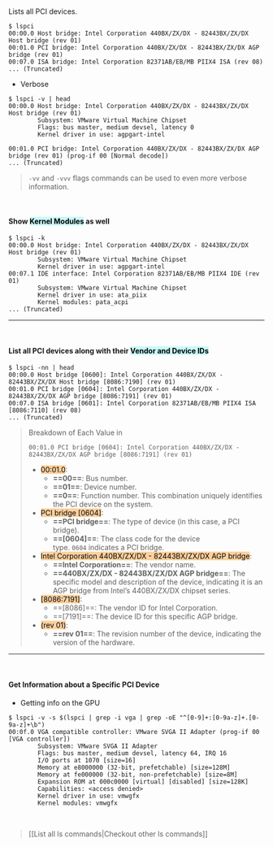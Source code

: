 </br>

Lists all PCI devices.

```shell ln:False
$ lspci
00:00.0 Host bridge: Intel Corporation 440BX/ZX/DX - 82443BX/ZX/DX Host bridge (rev 01)
00:01.0 PCI bridge: Intel Corporation 440BX/ZX/DX - 82443BX/ZX/DX AGP bridge (rev 01)
00:07.0 ISA bridge: Intel Corporation 82371AB/EB/MB PIIX4 ISA (rev 08)
... (Truncated)
```

- Verbose
```shell ln:False
$ lspci -v | head
00:00.0 Host bridge: Intel Corporation 440BX/ZX/DX - 82443BX/ZX/DX Host bridge (rev 01)
        Subsystem: VMware Virtual Machine Chipset
        Flags: bus master, medium devsel, latency 0
        Kernel driver in use: agpgart-intel

00:01.0 PCI bridge: Intel Corporation 440BX/ZX/DX - 82443BX/ZX/DX AGP bridge (rev 01) (prog-if 00 [Normal decode])
... (Truncated)
```

> `-vv` and `-vvv` flags commands can be used to even more verbose information.

</br>

#### Show <mark style="background: #ABF7F7A6;">Kernel Modules</mark> as well

```shell ln:False
$ lspci -k
00:00.0 Host bridge: Intel Corporation 440BX/ZX/DX - 82443BX/ZX/DX Host bridge (rev 01)
        Subsystem: VMware Virtual Machine Chipset
        Kernel driver in use: agpgart-intel
00:07.1 IDE interface: Intel Corporation 82371AB/EB/MB PIIX4 IDE (rev 01)
        Subsystem: VMware Virtual Machine Chipset
        Kernel driver in use: ata_piix
        Kernel modules: pata_acpi
... (Truncated)
```

---

</br>

#### List all PCI devices along with their <mark style="background: #ABF7F7A6;">Vendor and Device IDs</mark>

```shell ln:False
$ lspci -nn | head
00:00.0 Host bridge [0600]: Intel Corporation 440BX/ZX/DX - 82443BX/ZX/DX Host bridge [8086:7190] (rev 01)
00:01.0 PCI bridge [0604]: Intel Corporation 440BX/ZX/DX - 82443BX/ZX/DX AGP bridge [8086:7191] (rev 01)
00:07.0 ISA bridge [0601]: Intel Corporation 82371AB/EB/MB PIIX4 ISA [8086:7110] (rev 08)
... (Truncated)
```

> Breakdown of Each Value in
> 
> ```shell ln:False
> 00:01.0 PCI bridge [0604]: Intel Corporation 440BX/ZX/DX - 82443BX/ZX/DX AGP bridge [8086:7191] (rev 01)
> ```
> 
> - <mark style="background: #FFB86CA6; color: black;">00:01.0</mark>:
>     - **==00==**: Bus number.
>     - **==01==**: Device number.
>     - **==0==**: Function number. This combination uniquely identifies the PCI device on the system.
> -  <mark style="background: #FFB86CA6; color: black;">PCI bridge [0604]</mark>:
>     - **==PCI bridge==**: The type of device (in this case, a PCI bridge).
>     - **==[0604]==**: The class code for the device type. `0604` indicates a PCI bridge.
> -  <mark style="background: #FFB86CA6; color: black;">Intel Corporation 440BX/ZX/DX - 82443BX/ZX/DX AGP bridge</mark>:
>     - **==Intel Corporation==**: The vendor name.
>     - **==440BX/ZX/DX - 82443BX/ZX/DX AGP bridge==**: The specific model and description of the device, indicating it is an AGP bridge from Intel’s 440BX/ZX/DX chipset series.
> - <mark style="background: #FFB86CA6; color: black;">[8086:7191]</mark>:
>     - ==[8086]==: The vendor ID for Intel Corporation.
>     - ==[7191]==: The device ID for this specific AGP bridge.
> - <mark style="background: #FFB86CA6; color: black;">(rev 01)</mark>:
>     - **==rev 01==**: The revision number of the device, indicating the version of the hardware.

---

</br>

#### Get Information about a Specific PCI Device
- Getting info on the GPU
```shell ln:False hl:1
$ lspci -v -s $(lspci | grep -i vga | grep -oE "^[0-9]+:[0-9a-z]+.[0-9a-z]+\b")
00:0f.0 VGA compatible controller: VMware SVGA II Adapter (prog-if 00 [VGA controller])
        Subsystem: VMware SVGA II Adapter
        Flags: bus master, medium devsel, latency 64, IRQ 16
        I/O ports at 1070 [size=16]
        Memory at e8000000 (32-bit, prefetchable) [size=128M]
        Memory at fe000000 (32-bit, non-prefetchable) [size=8M]
        Expansion ROM at 000c0000 [virtual] [disabled] [size=128K]
        Capabilities: <access denied>
        Kernel driver in use: vmwgfx
        Kernel modules: vmwgfx
```

</br>

> [[List all ls commands|Checkout other ls commands]]